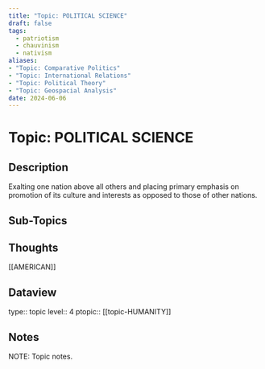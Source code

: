 ```yaml
---
title: "Topic: POLITICAL SCIENCE"
draft: false
tags:
  - patriotism
  - chauvinism
  - nativism
aliases: 
- "Topic: Comparative Politics"
- "Topic: International Relations"
- "Topic: Political Theory"
- "Topic: Geospacial Analysis"
date: 2024-06-06
---
```

# Topic: POLITICAL SCIENCE
## Description
Exalting one nation above all others and placing primary emphasis on promotion of its culture and interests as opposed to those of other nations.

## Sub-Topics


## Thoughts
[[AMERICAN]]

## Dataview
type:: topic
level:: 4
ptopic:: [[topic-HUMANITY]]

## Notes
NOTE: Topic notes.